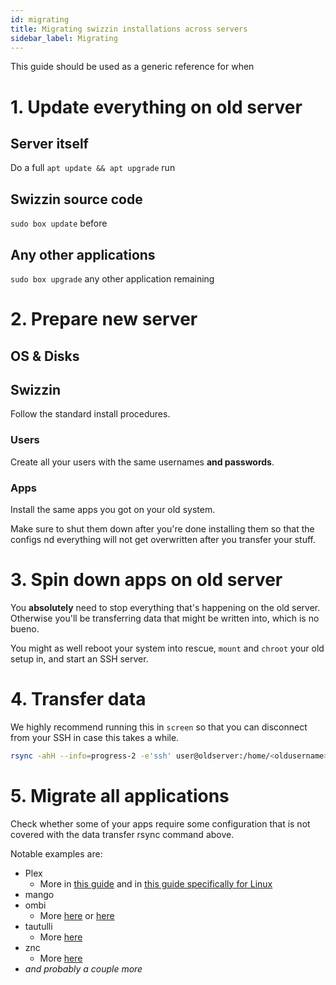 ```yaml
---
id: migrating
title: Migrating swizzin installations across servers
sidebar_label: Migrating
---
```

This guide should be used as a generic reference for when 

# 1. Update everything on old server
## Server itself
Do a full `apt update && apt upgrade` run
## Swizzin source code
`sudo box update` before 

## Any other applications
`sudo box upgrade` any other application remaining

# 2. Prepare new server

## OS & Disks

## Swizzin
Follow the standard install procedures.

### Users
Create all your users with the same usernames **and passwords**.


### Apps
Install the same apps you got on your old system.

Make sure to shut them down after you're done installing them so that the configs nd everything will not get overwritten after you transfer your stuff.

# 3. Spin down apps on old server
You **absolutely** need to stop everything that's happening on the old server. Otherwise you'll be transferring data that might be written into, which is no bueno.

You might as well reboot your system into rescue, `mount` and `chroot` your old setup in, and start an SSH server.

# 4. Transfer data

We highly recommend running this in `screen` so that you can disconnect from your SSH in case this takes a while.

```bash
rsync -ahH --info=progress-2 -e'ssh' user@oldserver:/home/<oldusername>/ /home/<newusername> --usermap=<oldusername>:<newusername> --exclude=.config/deluge/core.conf --exclude=.config/deluge/web.conf --exclude=.rtorrent.rc
```
# 5. Migrate all applications

Check whether some of your apps require some configuration that is not covered with the data transfer rsync command above.

Notable examples are:
- Plex
  - More in [this guide](https://support.plex.tv/articles/201370363-move-an-install-to-another-system/) and in [this guide specifically for Linux](https://forums.plex.tv/t/pms-migration-linux/678445/2)
- mango
- ombi
  - More [here](https://github.com/Ombi-app/Ombi/wiki/Backups) or [here](https://docs.ombi.app/info/backing-up/)
- tautulli
  - More [here](https://github.com/Tautulli/Tautulli/wiki/Frequently-Asked-Questions#q-i-need-to-movereinstall-tautulli-can-i-keep-my-history-and-statistics)
- znc
  - More [here](https://wiki.znc.in/FAQ#How_do_I_migrate_ZNC_from_one_machine_to_another.3F)
- _and probably a couple more_

